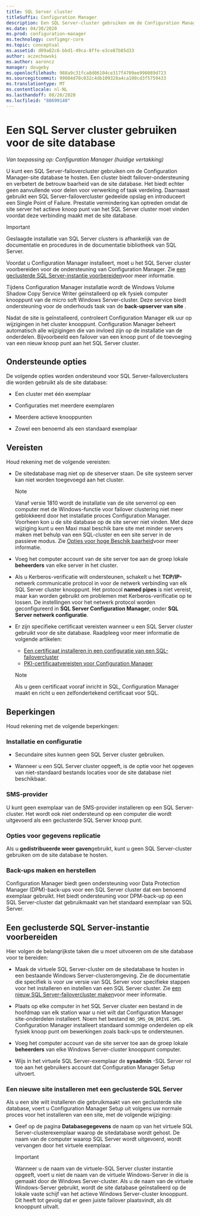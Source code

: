 ```yaml
---
title: SQL Server cluster
titleSuffix: Configuration Manager
description: Een SQL Server-cluster gebruiken om de Configuration Manager-site database te hosten
ms.date: 04/30/2020
ms.prod: configuration-manager
ms.technology: configmgr-core
ms.topic: conceptual
ms.assetid: d09a82c6-bbd1-49ca-8ffe-e3ce87b85d33
author: aczechowski
ms.author: aaroncz
manager: dougeby
ms.openlocfilehash: 988a9c31fca8d06104ce317f4709ee990089d723
ms.sourcegitcommit: 99084d70c032c4db109328a4ca100cd3f5759433
ms.translationtype: MT
ms.contentlocale: nl-NL
ms.lasthandoff: 08/20/2020
ms.locfileid: "88699140"
---
```

# <a name="use-a-sql-server-cluster-for-the-site-database"></a>Een SQL Server cluster gebruiken voor de site database

*Van toepassing op: Configuration Manager (huidige vertakking)*

U kunt een SQL Server-failovercluster gebruiken om de Configuration Manager-site database te hosten. Een cluster biedt failover-ondersteuning en verbetert de betrouw baarheid van de site database. Het biedt echter geen aanvullende voor delen voor verwerking of taak verdeling. Daarnaast gebruikt een SQL Server-failovercluster gedeelde opslag en introduceert een Single Point of Failure. Prestatie vermindering kan optreden omdat de site server het actieve knoop punt van het SQL Server cluster moet vinden voordat deze verbinding maakt met de site database.  

> [!IMPORTANT]  
> Geslaagde installatie van SQL Server clusters is afhankelijk van de documentatie en procedures in de documentatie bibliotheek van SQL Server.  


Voordat u Configuration Manager installeert, moet u het SQL Server cluster voorbereiden voor de ondersteuning van Configuration Manager. Zie [een geclusterde SQL Server-instantie voorbereiden](#bkmk_prepare)voor meer informatie.

Tijdens Configuration Manager installatie wordt de Windows Volume Shadow Copy Service Writer geïnstalleerd op elk fysiek computer knooppunt van de micro soft Windows Server-cluster. Deze service biedt ondersteuning voor de onderhouds taak van de **back-upserver van site** .  

Nadat de site is geïnstalleerd, controleert Configuration Manager elk uur op wijzigingen in het cluster knooppunt. Configuration Manager beheert automatisch alle wijzigingen die van invloed zijn op de installatie van de onderdelen. Bijvoorbeeld een failover van een knoop punt of de toevoeging van een nieuw knoop punt aan het SQL Server cluster.  



## <a name="supported-options"></a>Ondersteunde opties

De volgende opties worden ondersteund voor SQL Server-failoverclusters die worden gebruikt als de site database:

- Een cluster met één exemplaar  

- Configuraties met meerdere exemplaren  

- Meerdere actieve knooppunten  

- Zowel een benoemd als een standaard exemplaar  



## <a name="prerequisites"></a>Vereisten

Houd rekening met de volgende vereisten:  

- De sitedatabase mag niet op de siteserver staan. De site systeem server kan niet worden toegevoegd aan het cluster.  

    > [!Note]  
    > Vanaf versie 1810 wordt de installatie van de site serverrol op een computer met de Windows-functie voor failover clustering niet meer geblokkeerd door het installatie proces Configuration Manager. Voorheen kon u de site database op de site server niet vinden. Met deze wijziging kunt u een Maxi maal beschik bare site met minder servers maken met behulp van een SQL-cluster en een site server in de passieve modus. Zie [Opties voor hoge Beschik baarheid](high-availability-options.md)voor meer informatie. <!--3607761, fka 1359132-->  

- Voeg het computer account van de site server toe aan de groep lokale **beheerders** van elke server in het cluster.  

- Als u Kerberos-verificatie wilt ondersteunen, schakelt u het **TCP/IP-** netwerk communicatie protocol in voor de netwerk verbinding van elk SQL Server cluster knooppunt. Het protocol **named pipes** is niet vereist, maar kan worden gebruikt om problemen met Kerberos-verificatie op te lossen. De instellingen voor het netwerk protocol worden geconfigureerd in **SQL Server Configuration Manager**, onder **SQL Server netwerk configuratie**.  

- Er zijn specifieke certificaat vereisten wanneer u een SQL Server cluster gebruikt voor de site database. Raadpleeg voor meer informatie de volgende artikelen:
  - [Een certificaat installeren in een configuratie van een SQL-failovercluster](/sql/database-engine/configure-windows/manage-certificates?view=sql-server-ver15#provision-failover-cluster-cert)
  - [PKI-certificaatvereisten voor Configuration Manager](../../../plan-design/network/pki-certificate-requirements.md#BKMK_PKIcertificates_for_servers)

  > [!NOTE]
  > Als u geen certificaat vooraf inricht in SQL, Configuration Manager maakt en richt u een zelfondertekend certificaat voor SQL.<!-- 7099499 -->

## <a name="limitations"></a>Beperkingen

Houd rekening met de volgende beperkingen:  


### <a name="installation-and-configuration"></a>Installatie en configuratie

- Secundaire sites kunnen geen SQL Server cluster gebruiken.  

- Wanneer u een SQL Server cluster opgeeft, is de optie voor het opgeven van niet-standaard bestands locaties voor de site database niet beschikbaar.  


### <a name="sms-provider"></a>SMS-provider

U kunt geen exemplaar van de SMS-provider installeren op een SQL Server-cluster. Het wordt ook niet ondersteund op een computer die wordt uitgevoerd als een geclusterde SQL Server knoop punt.  


### <a name="data-replication-options"></a>Opties voor gegevens replicatie

Als u **gedistribueerde weer gaven**gebruikt, kunt u geen SQL Server-cluster gebruiken om de site database te hosten.  


### <a name="backup-and-recovery"></a>Back-ups maken en herstellen

Configuration Manager biedt geen ondersteuning voor Data Protection Manager (DPM)-back-ups voor een SQL Server cluster dat een benoemd exemplaar gebruikt. Het biedt ondersteuning voor DPM-back-up op een SQL Server-cluster dat gebruikmaakt van het standaard exemplaar van SQL Server.  



## <a name="prepare-a-clustered-sql-server-instance"></a><a name="bkmk_prepare"></a> Een geclusterde SQL Server-instantie voorbereiden  

Hier volgen de belangrijkste taken die u moet uitvoeren om de site database voor te bereiden:

- Maak de virtuele SQL Server-cluster om de sitedatabase te hosten in een bestaande Windows Server-clusteromgeving. Zie de documentatie die specifiek is voor uw versie van SQL Server voor specifieke stappen voor het installeren en instellen van een SQL Server cluster. Zie [een nieuw SQL Server-failovercluster maken](/sql/sql-server/failover-clusters/install/create-a-new-sql-server-failover-cluster-setup?view=sql-server-2017)voor meer informatie.  

- Plaats op elke computer in het SQL Server cluster een bestand in de hoofdmap van elk station waar u niet wilt dat Configuration Manager site-onderdelen installeert. Noem het bestand `NO_SMS_ON_DRIVE.SMS`. Configuration Manager installeert standaard sommige onderdelen op elk fysiek knoop punt om bewerkingen zoals back-ups te ondersteunen.  

- Voeg het computer account van de site server toe aan de groep lokale **beheerders** van elke Windows Server-cluster knooppunt computer.  

- Wijs in het virtuele SQL Server-exemplaar de **sysadmin** -SQL Server rol toe aan het gebruikers account dat Configuration Manager Setup uitvoert.  


### <a name="to-install-a-new-site-using-a-clustered-sql-server"></a>Een nieuwe site installeren met een geclusterde SQL Server  

Als u een site wilt installeren die gebruikmaakt van een geclusterde site database, voert u Configuration Manager Setup uit volgens uw normale proces voor het installeren van een site, met de volgende wijziging:  

- Geef op de pagina **Databasegegevens** de naam op van het virtuele SQL Server-clusterexemplaar waarop de sitedatabase wordt gehost. De naam van de computer waarop SQL Server wordt uitgevoerd, wordt vervangen door het virtuele exemplaar.  

    > [!IMPORTANT]  
    > Wanneer u de naam van de virtuele-SQL Server cluster instantie opgeeft, voert u niet de naam van de virtuele Windows-Server in die is gemaakt door de Windows Server-cluster. Als u de naam van de virtuele Windows-Server gebruikt, wordt de site database geïnstalleerd op de lokale vaste schijf van het actieve Windows Server-cluster knooppunt. Dit heeft tot gevolg dat er geen juiste failover plaatsvindt, als dit knooppunt uitvalt.